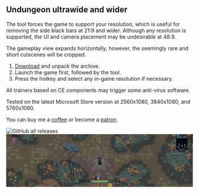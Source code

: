 ## Undungeon ultrawide and wider

The tool forces the game to support your resolution, which is useful for removing the side black bars at 21:9 and wider. Although any resolution is supported, the UI and camera placement may be undesirable at 48:9.

The gameplay view expands horizontally, however, the seemingly rare and short cutscenes will be cropped.

1. [Download](/../../releases) and unpack the archive.
2. Launch the game first, followed by the tool.
3. Press the hotkey and select any in-game resolution if necessary.

All trainers based on CE components may trigger some anti-virus software.

Tested on the latest Microsoft Store version at 2560x1080, 3840x1080, and 5760x1080.

You can buy me a [coffee](https://ko-fi.com/rozziroxx) or become a [patron](https://www.patreon.com/rozzi).

![GitHub all releases](https://img.shields.io/github/downloads/RoseTheFlower/UndungeonUltrawide/total?style=flat-square)
![](preview.jpg)
